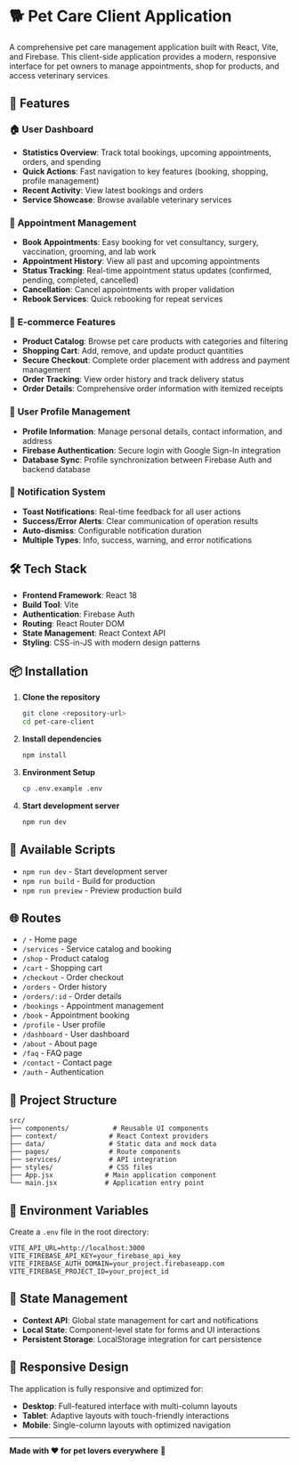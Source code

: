 # 🐕 Pet Care Client Application

A comprehensive pet care management application built with React, Vite, and Firebase. This client-side application provides a modern, responsive interface for pet owners to manage appointments, shop for products, and access veterinary services.

## 🚀 Features

### 🏠 **User Dashboard**

- **Statistics Overview**: Track total bookings, upcoming appointments, orders, and spending
- **Quick Actions**: Fast navigation to key features (booking, shopping, profile management)
- **Recent Activity**: View latest bookings and orders
- **Service Showcase**: Browse available veterinary services

### 📅 **Appointment Management**

- **Book Appointments**: Easy booking for vet consultancy, surgery, vaccination, grooming, and lab work
- **Appointment History**: View all past and upcoming appointments
- **Status Tracking**: Real-time appointment status updates (confirmed, pending, completed, cancelled)
- **Cancellation**: Cancel appointments with proper validation
- **Rebook Services**: Quick rebooking for repeat services

### 🛒 **E-commerce Features**

- **Product Catalog**: Browse pet care products with categories and filtering
- **Shopping Cart**: Add, remove, and update product quantities
- **Secure Checkout**: Complete order placement with address and payment management
- **Order Tracking**: View order history and track delivery status
- **Order Details**: Comprehensive order information with itemized receipts

### 👤 **User Profile Management**

- **Profile Information**: Manage personal details, contact information, and address
- **Firebase Authentication**: Secure login with Google Sign-In integration
- **Database Sync**: Profile synchronization between Firebase Auth and backend database

### 🔔 **Notification System**

- **Toast Notifications**: Real-time feedback for all user actions
- **Success/Error Alerts**: Clear communication of operation results
- **Auto-dismiss**: Configurable notification duration
- **Multiple Types**: Info, success, warning, and error notifications

## 🛠️ Tech Stack

- **Frontend Framework**: React 18
- **Build Tool**: Vite
- **Authentication**: Firebase Auth
- **Routing**: React Router DOM
- **State Management**: React Context API
- **Styling**: CSS-in-JS with modern design patterns

## 📦 Installation

1. **Clone the repository**

   ```bash
   git clone <repository-url>
   cd pet-care-client
   ```

2. **Install dependencies**

   ```bash
   npm install
   ```

3. **Environment Setup**

   ```bash
   cp .env.example .env
   ```

4. **Start development server**
   ```bash
   npm run dev
   ```

## 🚀 Available Scripts

- `npm run dev` - Start development server
- `npm run build` - Build for production
- `npm run preview` - Preview production build

## 🌐 Routes

- `/` - Home page
- `/services` - Service catalog and booking
- `/shop` - Product catalog
- `/cart` - Shopping cart
- `/checkout` - Order checkout
- `/orders` - Order history
- `/orders/:id` - Order details
- `/bookings` - Appointment management
- `/book` - Appointment booking
- `/profile` - User profile
- `/dashboard` - User dashboard
- `/about` - About page
- `/faq` - FAQ page
- `/contact` - Contact page
- `/auth` - Authentication

## 📁 Project Structure

```
src/
├── components/           # Reusable UI components
├── context/             # React Context providers
├── data/                # Static data and mock data
├── pages/               # Route components
├── services/            # API integration
├── styles/              # CSS files
├── App.jsx             # Main application component
└── main.jsx            # Application entry point
```

## 🔐 Environment Variables

Create a `.env` file in the root directory:

```env
VITE_API_URL=http://localhost:3000
VITE_FIREBASE_API_KEY=your_firebase_api_key
VITE_FIREBASE_AUTH_DOMAIN=your_project.firebaseapp.com
VITE_FIREBASE_PROJECT_ID=your_project_id
```

## 🔄 State Management

- **Context API**: Global state management for cart and notifications
- **Local State**: Component-level state for forms and UI interactions
- **Persistent Storage**: LocalStorage integration for cart persistence

## 📱 Responsive Design

The application is fully responsive and optimized for:

- **Desktop**: Full-featured interface with multi-column layouts
- **Tablet**: Adaptive layouts with touch-friendly interactions
- **Mobile**: Single-column layouts with optimized navigation

---

**Made with ❤️ for pet lovers everywhere** 🐾

